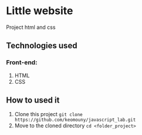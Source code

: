 # Little website

Project html and css

## Technologies used

### Front-end:

1.  HTML
2.  CSS

## How to used it

1.  Clone this project `git clone https://github.com/keomouny/javascript_lab.git`
2.  Move to the cloned directory `cd <folder_project>`
